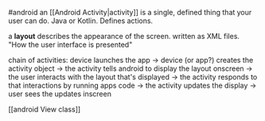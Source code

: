 #android 
an [[Android Activity|activity]] is a single, defined thing that your user can do. Java or Kotlin. Defines actions.


a **layout** describes the appearance of the screen. written as XML files. "How the user interface is presented"

chain of activities:
device launches the app 
-> device (or app?) creates the activity object 
-> the activity tells android to display the layout onscreen 
-> the user interacts with the layout that's displayed 
-> the activity responds to that interactions by running apps code 
-> the activity updates the display 
-> user sees the updates inscreen

[[android View class]]
